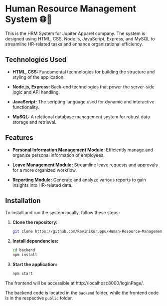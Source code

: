 # Human Resource Management System 🌐💼

This is the HRM System for Jupiter Apparel company. The system is designed using HTML, CSS, Node.js, JavaScript, Express, and MySQL to streamline HR-related tasks and enhance organizational efficiency.

## Technologies Used
- **HTML, CSS:** Fundamental technologies for building the structure and styling of the application.
  
- **Node.js, Express:** Back-end technologies that power the server-side logic and API handling.
  
- **JavaScript:** The scripting language used for dynamic and interactive functionality.
  
- **MySQL:** A relational database management system for robust data storage and retrieval.

## Features
- **Personal Information Management Module:** Efficiently manage and organize personal information of employees.
  
- **Leave Management Module:** Streamline leave requests and approvals for a more organized workflow.
  
- **Reporting Module:** Generate and analyze various reports to gain insights into HR-related data.

## Installation

To install and run the system locally, follow these steps:

1. **Clone the repository:**
   ```bash
   git clone https://github.com/RaviniKuruppu/Human-Resource-Management-System.git
2. **Install dependencies:**
   ```bash
   cd backend
   npm install
3. **Start the application:**
   ```bash
   npm start

The frontend will be accessible at http://localhost:8000/loginPage/. 

The backend code is located in the `backend` folder, while the frontend code is in the respective `public` folder.

